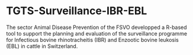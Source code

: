 # TGTS-Surveillance-IBR-EBL
The sector Animal Disease Prevention of the FSVO developped a R-based tool to support the planning and evaluation of the surveillance programme for Infectious bovine rhinotracheitis (IBR) and Enzootic bovine leukosis (EBL) in cattle in Switzerland. 
